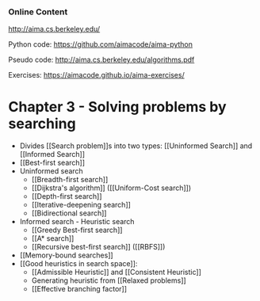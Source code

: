 ### Online Content
http://aima.cs.berkeley.edu/

Python code:
https://github.com/aimacode/aima-python

Pseudo code:
http://aima.cs.berkeley.edu/algorithms.pdf

Exercises:
https://aimacode.github.io/aima-exercises/
# Chapter 3 - Solving problems by searching

- Divides [[Search problem]]s into two types: [[Uninformed Search]] and [[Informed Search]]
- [[Best-first search]]
- Uninformed search
	- [[Breadth-first search]]
	- [[Dijkstra's algorithm]] ([[Uniform-Cost search]])
	- [[Depth-first search]]
	- [[Iterative-deepening search]]
	- [[Bidirectional search]]
- Informed search - Heuristic search
	- [[Greedy Best-first search]]
	- [[A* search]]
	- [[Recursive best-first search]] ([[RBFS]])
- [[Memory-bound searches]]
- [[Good heuristics in search space]]:
	- [[Admissible Heuristic]] and [[Consistent Heuristic]]
	- Generating heuristic from [[Relaxed problems]]
	- [[Effective branching factor]]